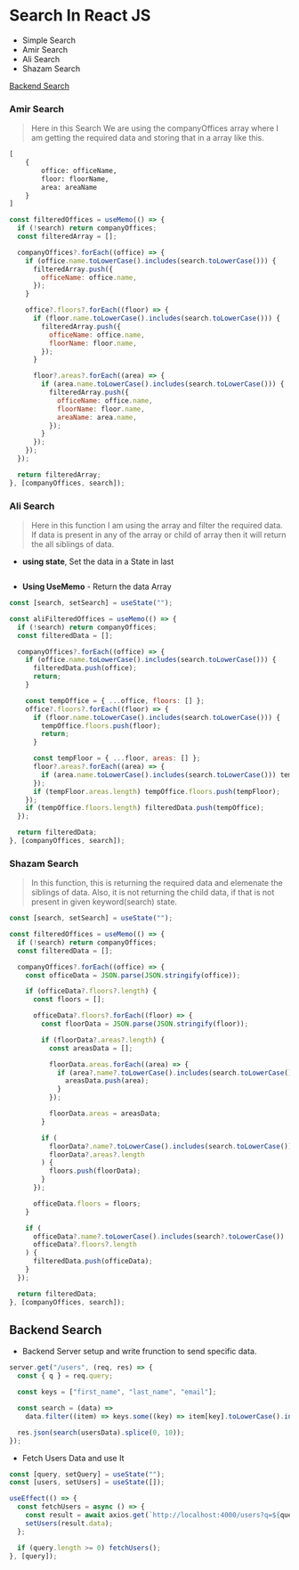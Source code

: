 # Search In React JS

- Simple Search
- Amir Search
- Ali Search
- Shazam Search

[Backend Search](#backend-search)

### Amir Search

> Here in this Search We are using the companyOffices array where I am getting the required data and storing that in a array like this.

```diff
[
    {
        office: officeName,
        floor: floorName,
        area: areaName
    }
]
```

```javascript
const filteredOffices = useMemo(() => {
  if (!search) return companyOffices;
  const filteredArray = [];

  companyOffices?.forEach((office) => {
    if (office.name.toLowerCase().includes(search.toLowerCase())) {
      filteredArray.push({
        officeName: office.name,
      });
    }

    office?.floors?.forEach((floor) => {
      if (floor.name.toLowerCase().includes(search.toLowerCase())) {
        filteredArray.push({
          officeName: office.name,
          floorName: floor.name,
        });
      }

      floor?.areas?.forEach((area) => {
        if (area.name.toLowerCase().includes(search.toLowerCase())) {
          filteredArray.push({
            officeName: office.name,
            floorName: floor.name,
            areaName: area.name,
          });
        }
      });
    });
  });

  return filteredArray;
}, [companyOffices, search]);
```

### Ali Search

> Here in this function I am using the array and filter the required data. If data is present in any of the array or child of array then it will return the all siblings of data.

- **using state**, Set the data in a State in last

```javascript

```

- **Using UseMemo** - Return the data Array

```javascript
const [search, setSearch] = useState("");

const aliFilteredOffices = useMemo(() => {
  if (!search) return companyOffices;
  const filteredData = [];

  companyOffices?.forEach((office) => {
    if (office.name.toLowerCase().includes(search.toLowerCase())) {
      filteredData.push(office);
      return;
    }

    const tempOffice = { ...office, floors: [] };
    office?.floors?.forEach((floor) => {
      if (floor.name.toLowerCase().includes(search.toLowerCase())) {
        tempOffice.floors.push(floor);
        return;
      }

      const tempFloor = { ...floor, areas: [] };
      floor?.areas?.forEach((area) => {
        if (area.name.toLowerCase().includes(search.toLowerCase())) tempFloor.areas.push(area);
      });
      if (tempFloor.areas.length) tempOffice.floors.push(tempFloor);
    });
    if (tempOffice.floors.length) filteredData.push(tempOffice);
  });

  return filteredData;
}, [companyOffices, search]);
```

### Shazam Search

> In this function, this is returning the required data and elemenate the siblings of data. Also, it is not returning the child data, if that is not present in given keyword(search) state.

```javascript
const [search, setSearch] = useState("");

const filteredOffices = useMemo(() => {
  if (!search) return companyOffices;
  const filteredData = [];

  companyOffices?.forEach((office) => {
    const officeData = JSON.parse(JSON.stringify(office));

    if (officeData?.floors?.length) {
      const floors = [];

      officeData?.floors?.forEach((floor) => {
        const floorData = JSON.parse(JSON.stringify(floor));

        if (floorData?.areas?.length) {
          const areasData = [];

          floorData.areas.forEach((area) => {
            if (area?.name?.toLowerCase().includes(search.toLowerCase())) {
              areasData.push(area);
            }
          });

          floorData.areas = areasData;
        }

        if (
          floorData?.name?.toLowerCase().includes(search.toLowerCase()) ||
          floorData?.areas?.length
        ) {
          floors.push(floorData);
        }
      });

      officeData.floors = floors;
    }

    if (
      officeData?.name?.toLowerCase().includes(search?.toLowerCase()) ||
      officeData?.floors?.length
    ) {
      filteredData.push(officeData);
    }
  });

  return filteredData;
}, [companyOffices, search]);
```

## Backend Search

- Backend Server setup and write frunction to send specific data.

```javascript
server.get("/users", (req, res) => {
  const { q } = req.query;

  const keys = ["first_name", "last_name", "email"];

  const search = (data) =>
    data.filter((item) => keys.some((key) => item[key].toLowerCase().includes(q)));

  res.json(search(usersData).splice(0, 10));
});
```

- Fetch Users Data and use It

```javascript
const [query, setQuery] = useState("");
const [users, setUsers] = useState([]);

useEffect(() => {
  const fetchUsers = async () => {
    const result = await axios.get(`http://localhost:4000/users?q=${query}`);
    setUsers(result.data);
  };

  if (query.length >= 0) fetchUsers();
}, [query]);
```
